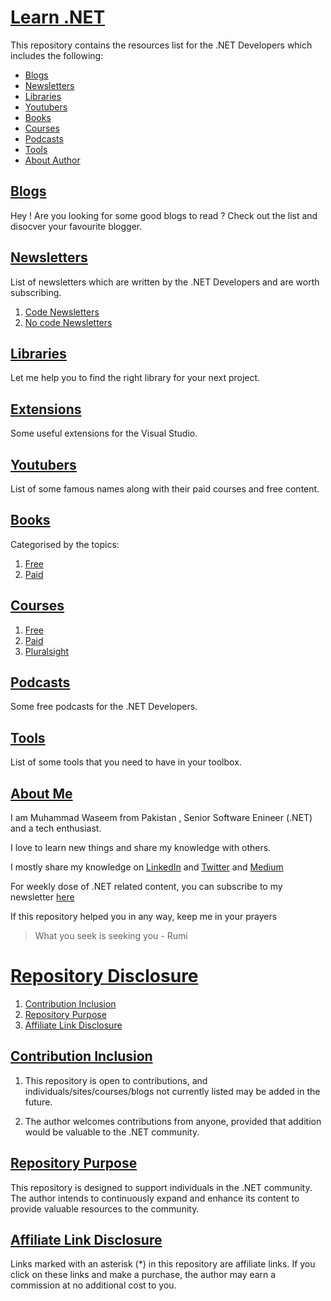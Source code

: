 # [Learn .NET ](#about-this-repository)

This repository contains the resources list for the .NET Developers which includes the following:
- [Blogs](./Blogs/README.md)
- [Newsletters](./Newsletters/README.md)
- [Libraries](./Libraries/README.MD)
- [Youtubers](./Youtubers/README.md)
- [Books](./Books/README.MD)
- [Courses](./Courses/README.md)
- [Podcasts](./Podcasts/README.md)
- [Tools](./Tools/README.md)
- [About Author](#about-me)


## [Blogs](./Blogs/README.md)
Hey ! Are you looking for some good blogs to read ? Check out the list and disocver your favourite blogger.

## [Newsletters](./Newsletters/README.md)

List of newsletters which are written by the .NET Developers and are worth subscribing.

1. [Code Newsletters](./Newsletters/CODE.md)
2. [No code Newsletters](./Newsletters/NOCODE.md)

## [Libraries](./Libraries/README.MD)
Let me help you to find the right library for your next project.

## [Extensions](./Extensions/README.md)
Some useful extensions for the Visual Studio.

## [Youtubers](./Youtubers/README.md)
List of some famous names along with their paid courses and free content.

## [Books](./Books/README.MD)
Categorised by the topics:
1. [Free](./Books/FREE.MD)
2. [Paid](./Books/PAID.MD)

## [Courses](./Courses/README.md)

1. [Free](./Courses/FREE.md) 
2. [Paid](./Courses/PAID.md)
3. [Pluralsight](./Courses/PLURALSIGHT.MD)
	
## [Podcasts](./Podcasts/README.md)			
Some free podcasts for the .NET Developers.

## [Tools](./Tools/README.md)
List of some tools that you need to have in your toolbox.

## [About Me](#about-me)

I am Muhammad Waseem from Pakistan , Senior Software Enineer (.NET) and a tech enthusiast. 

I love to learn new things and share my knowledge with others. 

I mostly share my knowledge on [LinkedIn](linkedin.com/in/mwaseemzakir/) and [Twitter](https://twitter.com/mwaseemzakir) and [Medium](http://medium.com/@mwaseemzakir)

For weekly dose of .NET related content, you can subscribe to my newsletter [here](https://waseemzakir.substack.com/)

If this repository helped you in any way, keep me in your prayers

> What you seek is seeking you - Rumi

# [Repository Disclosure](#about-repo-disclosure)

1. [Contribution Inclusion](#about-contribution-inculsion)			
2. [Repository Purpose](#about-repo-purpose)
3. [Affiliate Link Disclosure](#about-affiliates)


## [Contribution Inclusion](#about-contribution-inculsion)

1. This repository is open to contributions, and individuals/sites/courses/blogs not currently listed may be added in the future.

2. The author welcomes contributions from anyone, provided that addition would be valuable to the .NET community.

## [Repository Purpose](#about-repo-purpose)

This repository is designed to support individuals in the .NET community. The author intends to continuously expand and enhance its content to provide valuable resources to the community.

## [Affiliate Link Disclosure](#about-affiliates)

Links marked with an asterisk (*) in this repository are affiliate links. If you click on these links and make a purchase, the author may earn a commission at no additional cost to you. 




